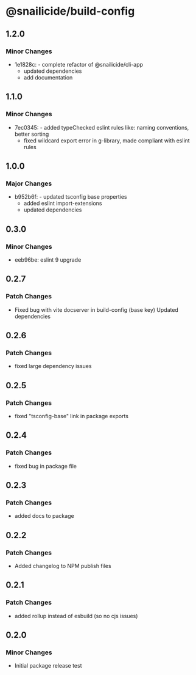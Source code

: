 # @snailicide/build-config

## 1.2.0

### Minor Changes

-   1e1828c: - complete refactor of @snailicide/cli-app
    -   updated dependencies
    -   add documentation

## 1.1.0

### Minor Changes

-   7ec0345: - added typeChecked eslint rules like: naming conventions, better sorting
    -   fixed wildcard export error in g-library, made compliant with eslint rules

## 1.0.0

### Major Changes

-   b952b6f: - updated tsconfig base properties
    -   added eslint import-extensions
    -   updated dependencies

## 0.3.0

### Minor Changes

-   eeb96be: eslint 9 upgrade

## 0.2.7

### Patch Changes

-   Fixed bug with vite docserver in build-config (base key) Updated dependencies

## 0.2.6

### Patch Changes

-   fixed large dependency issues

## 0.2.5

### Patch Changes

-   fixed "tsconfig-base" link in package exports

## 0.2.4

### Patch Changes

-   fixed bug in package file

## 0.2.3

### Patch Changes

-   added docs to package

## 0.2.2

### Patch Changes

-   Added changelog to NPM publish files

## 0.2.1

### Patch Changes

-   added rollup instead of esbuild (so no cjs issues)

## 0.2.0

### Minor Changes

-   Initial package release test
